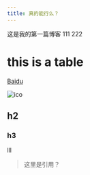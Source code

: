 ```yaml
---
title: 真的能行么？ 
---
```

这是我的第一篇博客
111
222
# this is a table
[Baidu](http://www.baidu.com)

![ico](https://github.com/lishocking/lishocking.github.io/blob/master/_posts/1.png?raw=true)

## h2

### h3
lll

> 这里是引用？
